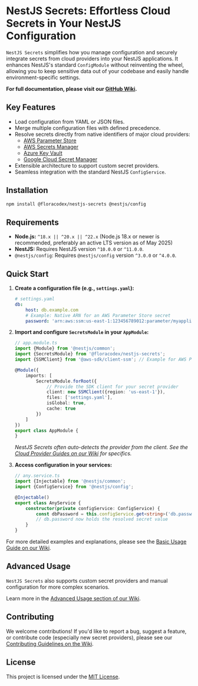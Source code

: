 # NestJS Secrets: Effortless Cloud Secrets in Your NestJS Configuration

`NestJS Secrets` simplifies how you manage configuration and securely integrate secrets from cloud providers into your NestJS applications. It enhances NestJS's standard `ConfigModule` without reinventing the wheel, allowing you to keep sensitive data out of your codebase and easily handle environment-specific settings.

**For full documentation, please visit our [GitHub Wiki](https://github.com/floracodex/nestjs-secrets/wiki).**

## Key Features

* Load configuration from YAML or JSON files.
* Merge multiple configuration files with defined precedence.
* Resolve secrets directly from native identifiers of major cloud providers:
    * [AWS Parameter Store](https://github.com/floracodex/nestjs-secrets/wiki/5.1.-Using-with-AWS-Parameter-Store)
    * [AWS Secrets Manager](https://github.com/floracodex/nestjs-secrets/wiki/5.2.-Using-with-AWS-Secrets-Manager)
    * [Azure Key Vault](https://github.com/floracodex/nestjs-secrets/wiki/5.3.-Using-with-Azure-Key-Vault)
    * [Google Cloud Secret Manager](https://github.com/floracodex/nestjs-secrets/wiki/5.4.-Using-with-Google-Cloud-Secret-Manager)
* Extensible architecture to support custom secret providers.
* Seamless integration with the standard NestJS `ConfigService`.

## Installation

```bash
npm install @floracodex/nestjs-secrets @nestjs/config
```

## Requirements

* **Node.js:** `^18.x || ^20.x || ^22.x` (Node.js 18.x or newer is recommended, preferably an active LTS version as of May 2025)
* **NestJS:** Requires NestJS version `^10.0.0` or `^11.0.0`.
* `@nestjs/config`: Requires `@nestjs/config` version `^3.0.0` or `^4.0.0`.

## Quick Start

1. **Create a configuration file (e.g., `settings.yaml`):**

    ```yaml
    # settings.yaml
    db:
        host: db.example.com
        # Example: Native ARN for an AWS Parameter Store secret
        password: 'arn:aws:ssm:us-east-1:123456789012:parameter/myapplication/dev/db_password'
    ```
1. **Import and configure `SecretsModule` in your `AppModule`:**

    ```typescript
    // app.module.ts
    import {Module} from '@nestjs/common';
    import {SecretsModule} from '@floracodex/nestjs-secrets';
    import {SSMClient} from '@aws-sdk/client-ssm'; // Example for AWS Parameter Store
    
    @Module({
        imports: [
            SecretsModule.forRoot({
                // Provide the SDK client for your secret provider
                client: new SSMClient({region: 'us-east-1'}),
                files: ['settings.yaml'],
                isGlobal: true,
                cache: true
            })
        ]
    })
    export class AppModule {
    }
    ```

    _NestJS Secrets often auto-detects the provider from the client. See the [Cloud Provider Guides on our Wiki](https://github.com/floracodex/nestjs-secrets/wiki/5.-Cloud-Provider-Integration-Guides) for specifics._

1. **Access configuration in your services:**

    ```typescript
    // any.service.ts
    import {Injectable} from '@nestjs/common';
    import {ConfigService} from '@nestjs/config';
    
    @Injectable()
    export class AnyService {
        constructor(private configService: ConfigService) {
            const dbPassword = this.configService.get<string>('db.password');
            // db.password now holds the resolved secret value
        }
    }
    ```
For more detailed examples and explanations, please see the [Basic Usage Guide on our Wiki](https://github.com/floracodex/nestjs-secrets/wiki/4.-Basic-Usage-Guide).

## Advanced Usage
`NestJS Secrets` also supports custom secret providers and manual configuration for more complex scenarios.

Learn more in the [Advanced Usage section of our Wiki](https://github.com/floracodex/nestjs-secrets/wiki/6.-Advanced-Usage).

## Contributing
We welcome contributions! If you'd like to report a bug, suggest a feature, or contribute code (especially new secret providers), please see our [Contributing Guidelines on the Wiki](https://github.com/floracodex/nestjs-secrets/wiki/7.-Contributing-Guidelines).

## License

This project is licensed under the [MIT License](https://github.com/floracodex/nestjs-secrets/blob/main/LICENSE).
